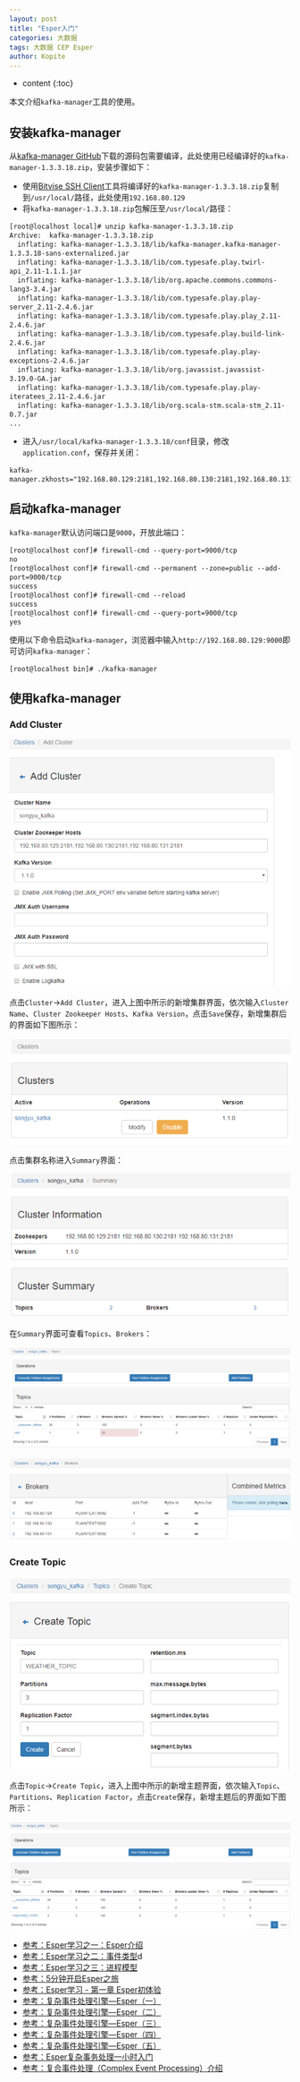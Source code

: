 ```yaml
---
layout: post
title: "Esper入门"
categories: 大数据
tags: 大数据 CEP Esper
author: Kopite
---
```


* content
{:toc}


本文介绍`kafka-manager`工具的使用。



## 安装kafka-manager

从[kafka-manager GitHub](https://github.com/yahoo/kafka-manager)下载的源码包需要编译，此处使用已经编译好的`kafka-manager-1.3.3.18.zip`，安装步骤如下：
* 使用[Bitvise SSH Client](https://www.bitvise.com/ssh-client)工具将编译好的`kafka-manager-1.3.3.18.zip`复制到`/usr/local/`路径，此处使用`192.168.80.129`
* 将`kafka-manager-1.3.3.18.zip`包解压至`/usr/local/`路径：

```
[root@localhost local]# unzip kafka-manager-1.3.3.18.zip
Archive:  kafka-manager-1.3.3.18.zip
  inflating: kafka-manager-1.3.3.18/lib/kafka-manager.kafka-manager-1.3.3.18-sans-externalized.jar  
  inflating: kafka-manager-1.3.3.18/lib/com.typesafe.play.twirl-api_2.11-1.1.1.jar  
  inflating: kafka-manager-1.3.3.18/lib/org.apache.commons.commons-lang3-3.4.jar  
  inflating: kafka-manager-1.3.3.18/lib/com.typesafe.play.play-server_2.11-2.4.6.jar  
  inflating: kafka-manager-1.3.3.18/lib/com.typesafe.play.play_2.11-2.4.6.jar  
  inflating: kafka-manager-1.3.3.18/lib/com.typesafe.play.build-link-2.4.6.jar  
  inflating: kafka-manager-1.3.3.18/lib/com.typesafe.play.play-exceptions-2.4.6.jar  
  inflating: kafka-manager-1.3.3.18/lib/org.javassist.javassist-3.19.0-GA.jar  
  inflating: kafka-manager-1.3.3.18/lib/com.typesafe.play.play-iteratees_2.11-2.4.6.jar  
  inflating: kafka-manager-1.3.3.18/lib/org.scala-stm.scala-stm_2.11-0.7.jar
...
```

* 进入`/usr/local/kafka-manager-1.3.3.18/conf`目录，修改`application.conf`，保存并关闭：

```
kafka-manager.zkhosts="192.168.80.129:2181,192.168.80.130:2181,192.168.80.131:2181"
```

## 启动kafka-manager

`kafka-manager`默认访问端口是`9000`，开放此端口：

```
[root@localhost conf]# firewall-cmd --query-port=9000/tcp
no
[root@localhost conf]# firewall-cmd --permanent --zone=public --add-port=9000/tcp
success
[root@localhost conf]# firewall-cmd --reload
success
[root@localhost conf]# firewall-cmd --query-port=9000/tcp
yes
```

使用以下命令启动`kafka-manager`，浏览器中输入`http://192.168.80.129:9000`即可访问`kafka-manager`：

```
[root@localhost bin]# ./kafka-manager
```

## 使用kafka-manager

### Add Cluster

![](/image/2018/2018-12-03-kafka-manager-1.PNG)

点击`Cluster`->`Add Cluster`，进入上图中所示的新增集群界面，依次输入`Cluster Name`、`Cluster Zookeeper Hosts`、`Kafka Version`，点击`Save`保存，新增集群后的界面如下图所示：

![](/image/2018/2018-12-03-kafka-manager-2.PNG)

点击集群名称进入`Summary`界面：

![](/image/2018/2018-12-03-kafka-manager-3.PNG)

在`Summary`界面可查看`Topics`、`Brokers`：

![](/image/2018/2018-12-03-kafka-manager-4.PNG)

![](/image/2018/2018-12-03-kafka-manager-5.PNG)

### Create Topic

![](/image/2018/2018-12-03-kafka-manager-6.PNG)

点击`Topic`->`Create Topic`，进入上图中所示的新增主题界面，依次输入`Topic`、`Partitions`、`Replication Factor`，点击`Create`保存，新增主题后的界面如下图所示：

![](/image/2018/2018-12-03-kafka-manager-7.PNG)

* [参考：Esper学习之一：Esper介绍](https://blog.csdn.net/luonanqin/article/details/9900295)
* [参考：Esper学习之二：事件类型](https://blog.csdn.net/luonanqin/article/details/10046499)d
* [参考：Esper学习之三：进程模型](https://blog.csdn.net/luonanqin/article/details/10714687)
* [参考：5分钟开启Esper之旅](https://www.cnblogs.com/Binhua-Liu/p/4646308.html)
* [参考：Esper学习 - 第一章 Esper初体验](https://blog.csdn.net/HackerSaillen/article/details/81355401)
* [参考：复杂事件处理引擎—Esper（一）](https://www.cnblogs.com/aking1988/p/Esper-quick-start.html)
* [参考：复杂事件处理引擎—Esper（二）](https://www.cnblogs.com/aking1988/p/3281649.html)
* [参考：复杂事件处理引擎—Esper（三）](https://www.cnblogs.com/aking1988/p/3288215.html)
* [参考：复杂事件处理引擎—Esper（四）](https://www.cnblogs.com/aking1988/p/3300124.html)
* [参考：复杂事件处理引擎—Esper（五）](https://www.cnblogs.com/aking1988/p/3313634.html)
* [参考：Esper复杂事务处理一小时入门](https://www.cnblogs.com/1024Community/p/8644632.html)
* [参考：复合事件处理（Complex Event Processing）介绍](https://www.cnblogs.com/shanyou/archive/2010/09/16/cep.html)
